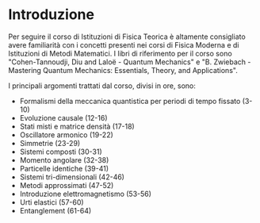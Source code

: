 # Introduzione

Per seguire il corso di Istituzioni di Fisica Teorica è altamente consigliato avere familiarità con i concetti presenti nei corsi di Fisica Moderna e di Istituzioni di Metodi Matematici.
I libri di riferimento per il corso sono "Cohen-Tannoudji, Diu and Laloë - Quantum Mechanics"  e "B. Zwiebach - Mastering Quantum Mechanics: Essentials, Theory, and Applications".

I principali argomenti trattati dal corso, divisi in ore, sono:
- Formalismi della meccanica quantistica per periodi di tempo fissato (3-10)
- Evoluzione causale (12-16)
- Stati misti e matrice densità (17-18)
- Oscillatore armonico (19-22)
- Simmetrie (23-29)
- Sistemi composti (30-31)
- Momento angolare (32-38)
- Particelle identiche (39-41)
- Sistemi tri-dimensionali (42-46)
- Metodi approssimati (47-52)
- Introduzione elettromagnetismo (53-56)
- Urti elastici (57-60)
- Entanglement (61-64)
